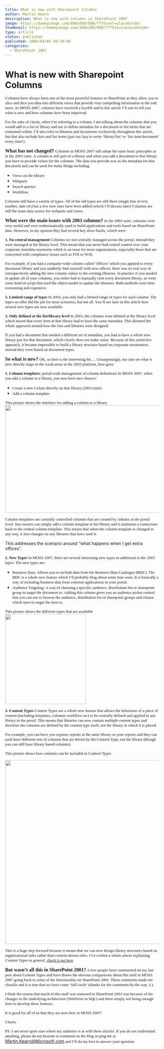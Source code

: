 ```yaml
---
title: What is new with Sharepoint Columns
author: Martin Kearn
description: What is new with columns in SharePoint 2007
image: https://dummyimage.com/800x600/000/fff&text=placeholder
thumbnail: https://dummyimage.com/200x200/000/fff&text=placeholder
type: article
status: published
published: 2006/04/04 09:30:00
categories: 
  - SharePoint 2007
---
```


# What is new with Sharepoint Columns
<span style="font-family: Tahoma; font-size: small;">Columns have always been one of the most powerful features in SharePoint as they allow you to slice and dice you data into different views that provide very compelling information to the end users. In MOSS 2007, columns have received a facelift and in this article I’ll aim to tell you what is new and how columns have been improved.</span>

<span style="font-family: Tahoma; font-size: small;">For the sake of clarity, when I’m referring to a column, I am talking about the columns that you would add to a list or library and use to define metadata for a document or list items that are contained within. I’ll also refer to libraries and documents exclusively throughout this article, but that also include lists and list items (just too lazy to write ‘library/list’ or ‘list item/document’ every time!).</span>

<span style="font-family: Tahoma; font-size: small;"><strong><span style="font-size: medium;">What has not changed?
</span></strong>Columns in MOSS 2007 still adopt the same basic principles as in the 2003 suite. A column is still part of a library and when you add a document to that library you have to provide values for the columns. The data you provide acts as the metadata for that document and can be used for many things including:</span>
<ul>
 	<li><span style="font-family: Tahoma; font-size: small;">Views on the library</span></li>
 	<li><span style="font-family: Tahoma; font-size: small;">Webparts</span></li>
 	<li><span style="font-family: Tahoma; font-size: small;">Search queries</span></li>
 	<li><span style="font-family: Tahoma; font-size: small;">Workflow</span></li>
</ul>
<span style="font-family: Tahoma; font-size: small;">Columns still have a variety of types. All of the old types are still there (single line of text, number, date etc) but a few new ones have been added (which I’ll discuss later)
Columns are still the main data source for webparts and views.</span>

<span style="font-family: Tahoma; font-size: small;"><span style="font-size: medium;"><strong>What were the main issues with 2003 columns?</strong>
</span>In the 2003 suite, columns were very useful and were enthusiastically used to build applications and tools based on SharePoint data. However, in my opinion they had several key draw-backs, which were:</span>

<span style="font-family: Tahoma; font-size: small;"><strong>1. No central management</strong>
Columns we not centrally managed across the portal, instead they were managed at the library level. This meant that you never had central control over your corporate metadata taxonomy which is an issue for most organisations, especially those that are concerned with compliance issues such as FOI or SOX.</span>

<span style="font-family: Tahoma; font-size: small;">For example, if you had a company-wide column called ‘Offices’ which you applied to every document library and you suddenly find yourself with new offices; there was no real way of retrospectively adding the new column values to the existing libraries. In practice if you needed to update all of your columns, you either had to manually visit every document library, or write some kind of script that used the object model to update the libraries. Both methods were time consuming and expensive.</span>

<span style="font-family: Tahoma; font-size: small;"><strong>2. Limited range of types</strong>
In 2003, you only had a limited range of types for each column. The types on offer did the job for most scenarios, but not all. You’ll see later in this article how several new types are now available.</span>

<span style="font-family: Tahoma; font-size: small;"><strong>3. Only defined at the list/library level
</strong>In 2003, the columns were defined at the library level which meant that every item in that library had to have the same metadata. This dictated the whole approach around how the lists and libraries were designed.</span>

<span style="font-family: Tahoma; font-size: small;">If you had a document that needed a different set of metadata, you had to have a whole new library just for that document, which clearly does not make sense.
Because of this restrictive approach, it became impossible to build a library structure based on corporate taxonomies; instead they were based on document types.</span>

<span style="font-family: Tahoma; font-size: small;"><strong><span style="font-size: medium;">So what is new?</span>
</strong>OK, so here is the interesting bit…. Unsurprisingly, my take on what is new directly maps to the weak areas in the 2003 platform, here goes:</span>

<span style="font-family: Tahoma; font-size: small;"><strong>1. Column templates</strong>: portal-wide management of column definitions
In MOSS 2007, when you add a column to a library, you now have two choices:</span>
<ul>
 	<li><span style="font-family: Tahoma; font-size: small;">Create a new Colum directly on that library (2003 style)</span></li>
 	<li><span style="font-family: Tahoma; font-size: small;">Add a column template</span></li>
</ul>
<span style="font-family: Tahoma; font-size: small;">This picture shows the interface for adding a column to a library</span>

<img width="565" height="352" style="width: 565px; height: 352px;" src="http://static.flickr.com/122/262230365_92009b0289_o.png" mce_src="http://static.flickr.com/122/262230365_92009b0289_o.png" />

<span style="font-family: Tahoma; font-size: small;">Column templates are centrally controlled columns that are created by Admins at the portal level. Site owners can simply add a column template to his library and it maintains a connection back to the central column template. This means that when the column template is changed in any way, it also changes on any libraries that have used it.</span>

This addresses the scenario around “what happens when I get extra offices”.

<span style="font-family: Tahoma; font-size: small;"><strong>2. New Types
</strong>In MOSS 2007, there are several interesting new types in additional to the 2003 types. The new types are:</span>
<ul>
 	<li><span style="font-family: Tahoma; font-size: small;">Business Data: Allows you to include data from the Business Data Catalogue (BDC). The BDC is a whole new feature which I’ll probably blog about some time soon. It is basically a way of including business data from external applications in your portal.</span></li>
 	<li><span style="font-family: Tahoma; font-size: small;">Audience Targeting: A way of choosing a specific audience, distribution list or sharepoint group to target the document to. Adding this column gives you an audience picker control that you can use to browse the audience, distribution list or sharepoint groups and choose which ones to target the item to.</span></li>
</ul>
<span style="font-family: Tahoma; font-size: small;">This picture shows the different types that are available</span>

<img width="264" height="295" style="width: 264px; height: 295px;" src="http://static.flickr.com/108/262230368_0a7b01118c_o.png" mce_src="http://static.flickr.com/108/262230368_0a7b01118c_o.png" />

<span style="font-family: Tahoma; font-size: small;"><strong>3. Content Types</strong>
Content Types are a whole new feature that allows the behaviour of a piece of content (including templates, columns workflow etc) to be centrally defined and applied to any library in the portal.
This means that libraries can now contain multiple content types and therefore the columns are defined by the content type itself, not the library in which it is placed. </span>

<span style="font-family: Tahoma; font-size: small;">For example, you can have you expense reports in the same library as your reports and they can each have different sets of columns that are driven by the Content Type, not the library (though you can still have library based columns).</span>

<span style="font-family: Tahoma; font-size: small;">This picture shows how columns can be included in Content Types</span>

<img width="514" height="602" style="width: 514px; height: 602px;" src="http://static.flickr.com/87/262230367_abdede77ec_o.png" mce_src="http://static.flickr.com/87/262230367_abdede77ec_o.png" />

<span style="font-family: Tahoma; font-size: small;">This is a huge step forward because it means that we can now design library structures based on organisational rules rather than content-driven rules. I’ve written a whole article explaining Content Types in general, <a href="http://blogs.msdn.com/martinkearn/archive/2006/03/27/561809.aspx">check it out here</a>.</span>

<span style="font-family: Tahoma; font-size: small;"><span style="font-size: medium;"><strong>But wasn’t all this in SharePoint 2001?</strong></span>
A few people have commented on my last post about Content Types and have drawn the obvious comparisons about this stuff in MOSS 2007 going back to some of the functionality on SharePoint 2001. These comments made me chuckle and it is true that we have come ‘full circle’ (thanks for the comments by the way ;) ). </span>

<span style="font-family: Tahoma; font-size: small;">I think the reason that much of this stuff was removed in SharePoint 2003 was because of the changes in the underlying architecture (WebStore to SQL) and there simply not being enough time to develop these features. </span>

<span style="font-family: Tahoma; font-size: small;">It is good for all of us that they are now here in MOSS 2007!</span>

<span style="font-family: Tahoma; font-size: small;">Cheers</span>

<span style="font-family: Tahoma; font-size: small;">PS: I am never quite sure where my audience is at with these articles. If you do not understand anything, please do not hesitate to comment on the blog or ping me at </span><a href="mailto:Martin.Kearn@Microsoft.com"><span style="font-family: Tahoma; font-size: small;">Martin.Kearn@Microsoft.com</span></a><span style="font-family: Tahoma; font-size: small;"> and I’ll do my best to answer your question
